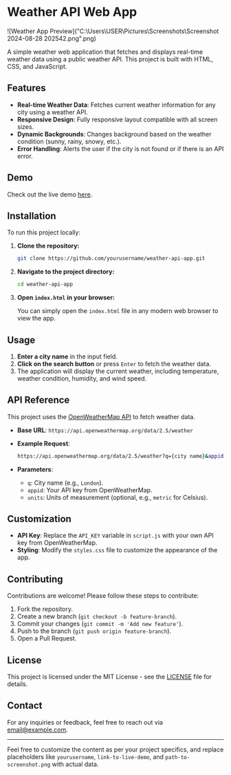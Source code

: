 
# Weather API Web App

![Weather App Preview]("C:\Users\USER\Pictures\Screenshots\Screenshot 2024-08-28 202542.png".png)

A simple weather web application that fetches and displays real-time weather data using a public weather API. This project is built with HTML, CSS, and JavaScript.

## Features

- **Real-time Weather Data**: Fetches current weather information for any city using a weather API.
- **Responsive Design**: Fully responsive layout compatible with all screen sizes.
- **Dynamic Backgrounds**: Changes background based on the weather condition (sunny, rainy, snowy, etc.).
- **Error Handling**: Alerts the user if the city is not found or if there is an API error.

## Demo

Check out the live demo [here](link-to-live-demo).

## Installation

To run this project locally:

1. **Clone the repository:**

   ```bash
   git clone https://github.com/yourusername/weather-api-app.git
   ```

2. **Navigate to the project directory:**

   ```bash
   cd weather-api-app
   ```

3. **Open `index.html` in your browser:**

   You can simply open the `index.html` file in any modern web browser to view the app.

## Usage

1. **Enter a city name** in the input field.
2. **Click on the search button** or press `Enter` to fetch the weather data.
3. The application will display the current weather, including temperature, weather condition, humidity, and wind speed.

## API Reference

This project uses the [OpenWeatherMap API](https://openweathermap.org/api) to fetch weather data.

- **Base URL**: `https://api.openweathermap.org/data/2.5/weather`
- **Example Request**:

  ```bash
  https://api.openweathermap.org/data/2.5/weather?q={city name}&appid={API key}&units=metric
  ```

- **Parameters**:
  - `q`: City name (e.g., `London`).
  - `appid`: Your API key from OpenWeatherMap.
  - `units`: Units of measurement (optional, e.g., `metric` for Celsius).

## Customization

- **API Key**: Replace the `API_KEY` variable in `script.js` with your own API key from OpenWeatherMap.
- **Styling**: Modify the `styles.css` file to customize the appearance of the app.

## Contributing

Contributions are welcome! Please follow these steps to contribute:

1. Fork the repository.
2. Create a new branch (`git checkout -b feature-branch`).
3. Commit your changes (`git commit -m 'Add new feature'`).
4. Push to the branch (`git push origin feature-branch`).
5. Open a Pull Request.

## License

This project is licensed under the MIT License - see the [LICENSE](LICENSE) file for details.

## Contact

For any inquiries or feedback, feel free to reach out via [email@example.com](mailto:email@example.com).

---

Feel free to customize the content as per your project specifics, and replace placeholders like `yourusername`, `link-to-live-demo`, and `path-to-screenshot.png` with actual data.
